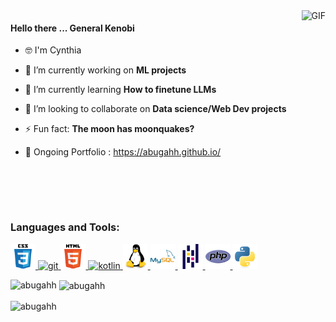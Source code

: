 
<img align="right" alt="GIF" src="https://camo.githubusercontent.com/6d0368a5cfcdd83c04a5f1deacd530588bc794e21507b6ae9bdfc174335113cd/68747470733a2f2f6d65646961342e67697068792e636f6d2f6d656469612f4e67757259316f347a3038304a666f797a772f67697068792e676966"  />


#### Hello there ... General Kenobi
- 🤓 I'm Cynthia
  
- 🔭 I’m currently working on **ML projects**

- 🌱 I’m currently learning **How to finetune LLMs**

- 👯 I’m looking to collaborate on **Data science/Web Dev projects**
  
-  ⚡ Fun fact: **The moon has moonquakes?**

-  🐤 Ongoing Portfolio : https://abugahh.github.io/


<br/><br/>

<br />


<h3 align="left">Languages and Tools:</h3>
<p align="left"> <a href="https://www.w3schools.com/css/" target="_blank" rel="noreferrer"> <img src="https://raw.githubusercontent.com/devicons/devicon/master/icons/css3/css3-original-wordmark.svg" alt="css3" width="40" height="40"/> </a> <a href="https://git-scm.com/" target="_blank" rel="noreferrer"> <img src="https://www.vectorlogo.zone/logos/git-scm/git-scm-icon.svg" alt="git" width="40" height="40"/> </a> <a href="https://www.w3.org/html/" target="_blank" rel="noreferrer"> <img src="https://raw.githubusercontent.com/devicons/devicon/master/icons/html5/html5-original-wordmark.svg" alt="html5" width="40" height="40"/> </a> <a href="https://kotlinlang.org" target="_blank" rel="noreferrer"> <img src="https://www.vectorlogo.zone/logos/kotlinlang/kotlinlang-icon.svg" alt="kotlin" width="40" height="40"/> </a> <a href="https://www.linux.org/" target="_blank" rel="noreferrer"> <img src="https://raw.githubusercontent.com/devicons/devicon/master/icons/linux/linux-original.svg" alt="linux" width="40" height="40"/> </a> <a href="https://www.mysql.com/" target="_blank" rel="noreferrer"> <img src="https://raw.githubusercontent.com/devicons/devicon/master/icons/mysql/mysql-original-wordmark.svg" alt="mysql" width="40" height="40"/> </a> <a href="https://pandas.pydata.org/" target="_blank" rel="noreferrer"> <img src="https://raw.githubusercontent.com/devicons/devicon/2ae2a900d2f041da66e950e4d48052658d850630/icons/pandas/pandas-original.svg" alt="pandas" width="40" height="40"/> </a> <a href="https://www.php.net" target="_blank" rel="noreferrer"> <img src="https://raw.githubusercontent.com/devicons/devicon/master/icons/php/php-original.svg" alt="php" width="40" height="40"/> </a> <a href="https://www.python.org" target="_blank" rel="noreferrer"> <img src="https://raw.githubusercontent.com/devicons/devicon/master/icons/python/python-original.svg" alt="python" width="40" height="40"/> </a> </p>

<p><img align="left" src="https://github-readme-stats.vercel.app/api/top-langs?username=abugahh&show_icons=true&locale=en&layout=compact" alt="abugahh" /></p>

<p>&nbsp;<img align="center" src="https://github-readme-stats.vercel.app/api?username=abugahh&show_icons=true&locale=en" alt="abugahh" /></p>

<p><img align="center" src="https://github-readme-streak-stats.herokuapp.com/?user=abugahh&" alt="abugahh" /></p>


